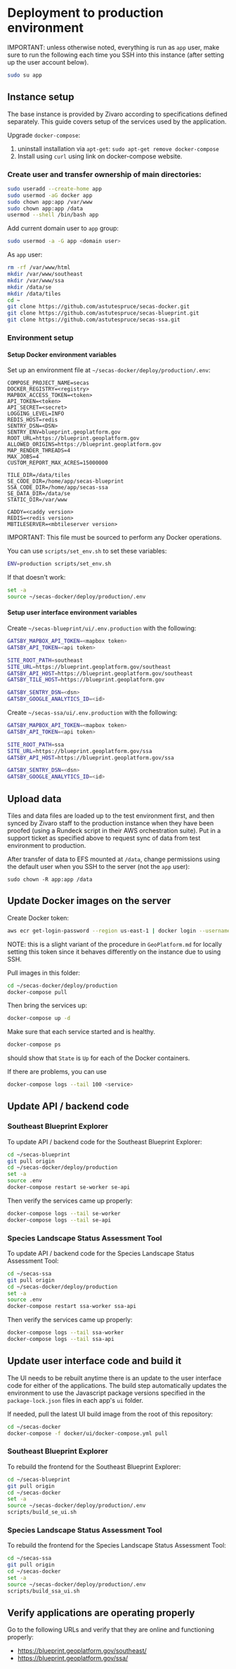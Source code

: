 # Deployment to production environment

IMPORTANT: unless otherwise noted, everything is run as `app` user, make sure to
run the following each time you SSH into this instance (after setting up the
user account below).

```bash
sudo su app
```

## Instance setup

The base instance is provided by Zivaro according to specifications defined
separately. This guide covers setup of the services used by the application.

Upgrade `docker-compose`:

1. uninstall installation via `apt-get`: `sudo apt-get remove docker-compose`
2. Install using `curl` using link on docker-compose website.

### Create user and transfer ownership of main directories:

```bash
sudo useradd --create-home app
sudo usermod -aG docker app
sudo chown app:app /var/www
sudo chown app:app /data
usermod --shell /bin/bash app
```

Add current domain user to `app` group:

```bash
sudo usermod -a -G app <domain user>
```

As `app` user:

```bash
rm -rf /var/www/html
mkdir /var/www/southeast
mkdir /var/www/ssa
mkdir /data/se
mkdir /data/tiles
cd ~
git clone https://github.com/astutespruce/secas-docker.git
git clone https://github.com/astutespruce/secas-blueprint.git
git clone https://github.com/astutespruce/secas-ssa.git
```

### Environment setup

#### Setup Docker environment variables

Set up an environment file at `~/secas-docker/deploy/production/.env`:

```
COMPOSE_PROJECT_NAME=secas
DOCKER_REGISTRY=<registry>
MAPBOX_ACCESS_TOKEN=<token>
API_TOKEN=<token>
API_SECRET=<secret>
LOGGING_LEVEL=INFO
REDIS_HOST=redis
SENTRY_DSN=<DSN>
SENTRY_ENV=blueprint.geoplatform.gov
ROOT_URL=https://blueprint.geoplatform.gov
ALLOWED_ORIGINS=https://blueprint.geoplatform.gov
MAP_RENDER_THREADS=4
MAX_JOBS=4
CUSTOM_REPORT_MAX_ACRES=15000000

TILE_DIR=/data/tiles
SE_CODE_DIR=/home/app/secas-blueprint
SSA_CODE_DIR=/home/app/secas-ssa
SE_DATA_DIR=/data/se
STATIC_DIR=/var/www

CADDY=<caddy version>
REDIS=<redis version>
MBTILESERVER=<mbtileserver version>
```

IMPORTANT: This file must be sourced to perform any Docker operations.

You can use `scripts/set_env.sh` to set these variables:

```bash
ENV=production scripts/set_env.sh
```

If that doesn't work:

```bash
set -a
source ~/secas-docker/deploy/production/.env
```

#### Setup user interface environment variables

Create `~/secas-blueprint/ui/.env.production` with the following:

```bash
GATSBY_MAPBOX_API_TOKEN=<mapbox token>
GATSBY_API_TOKEN=<api token>

SITE_ROOT_PATH=southeast
SITE_URL=https://blueprint.geoplatform.gov/southeast
GATSBY_API_HOST=https://blueprint.geoplatform.gov/southeast
GATSBY_TILE_HOST=https://blueprint.geoplatform.gov

GATSBY_SENTRY_DSN=<dsn>
GATSBY_GOOGLE_ANALYTICS_ID=<id>
```

Create `~/secas-ssa/ui/.env.production` with the following:

```bash
GATSBY_MAPBOX_API_TOKEN=<mapbox token>
GATSBY_API_TOKEN=<api token>

SITE_ROOT_PATH=ssa
SITE_URL=https://blueprint.geoplatform.gov/ssa
GATSBY_API_HOST=https://blueprint.geoplatform.gov/ssa

GATSBY_SENTRY_DSN=<dsn>
GATSBY_GOOGLE_ANALYTICS_ID=<id>
```

## Upload data

Tiles and data files are loaded up to the test environment first, and then
synced by Zivaro staff to the production instance when they have been proofed
(using a Rundeck script in their AWS orchestration suite). Put in a support
ticket as specified above to request sync of data from test environment to
production.

After transfer of data to EFS mounted at `/data`, change permissions using the
default user when you SSH to the server (not the `app` user):

```
sudo chown -R app:app /data
```

## Update Docker images on the server

Create Docker token:

```bash
aws ecr get-login-password --region us-east-1 | docker login --username AWS --password-stdin $DOCKER_REGISTRY
```

NOTE: this is a slight variant of the procedure in `GeoPlatform.md` for locally
setting this token since it behaves differently on the instance due to using
SSH.

Pull images in this folder:

```bash
cd ~/secas-docker/deploy/production
docker-compose pull
```

Then bring the services up:

```bash
docker-compose up -d
```

Make sure that each service started and is healthy.

```bash
docker-compose ps
```

should show that `State` is `Up` for each of the Docker containers.

If there are problems, you can use

```bash
docker-compose logs --tail 100 <service>
```

## Update API / backend code

### Southeast Blueprint Explorer

To update API / backend code for the Southeast Blueprint Explorer:

```bash
cd ~/secas-blueprint
git pull origin
cd ~/secas-docker/deploy/production
set -a
source .env
docker-compose restart se-worker se-api
```

Then verify the services came up properly:

```bash
docker-compose logs --tail se-worker
docker-compose logs --tail se-api
```

### Species Landscape Status Assessment Tool

To update API / backend code for the Species Landscape Status Assessment Tool:

```bash
cd ~/secas-ssa
git pull origin
cd ~/secas-docker/deploy/production
set -a
source .env
docker-compose restart ssa-worker ssa-api
```

Then verify the services came up properly:

```bash
docker-compose logs --tail ssa-worker
docker-compose logs --tail ssa-api
```

## Update user interface code and build it

The UI needs to be rebuilt anytime there is an update to the user interface
code for either of the applications. The build step automatically updates the
environment to use the Javascript package versions specified in the
`package-lock.json` files in each app's `ui` folder.

If needed, pull the latest UI build image from the root of this repository:

```bash
cd ~/secas-docker
docker-compose -f docker/ui/docker-compose.yml pull
```

### Southeast Blueprint Explorer

To rebuild the frontend for the Southeast Blueprint Explorer:

```bash
cd ~/secas-blueprint
git pull origin
cd ~/secas-docker
set -a
source ~/secas-docker/deploy/production/.env
scripts/build_se_ui.sh
```

### Species Landscape Status Assessment Tool

To rebuild the frontend for the Species Landscape Status Assessment Tool:

```bash
cd ~/secas-ssa
git pull origin
cd ~/secas-docker
set -a
source ~/secas-docker/deploy/production/.env
scripts/build_ssa_ui.sh
```

## Verify applications are operating properly

Go to the following URLs and verify that they are online and functioning
properly:

-   https://blueprint.geoplatform.gov/southeast/
-   https://blueprint.geoplatform.gov/ssa/
